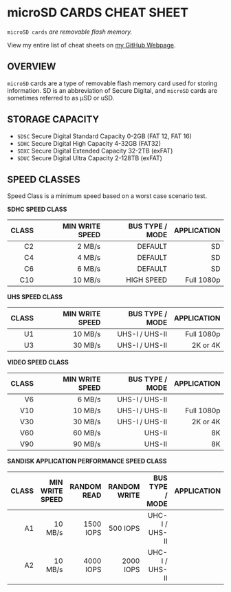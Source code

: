 # microSD CARDS CHEAT SHEET

`microSD cards` _are removable flash memory._

View my entire list of cheat sheets on
[my GitHub Webpage](https://jeffdecola.github.io/my-cheat-sheets/).

## OVERVIEW

`microSD` cards are a type of removable flash memory card used for storing
information.  SD is an abbreviation of Secure Digital, and `microSD` cards
are sometimes referred to as µSD or uSD.

## STORAGE CAPACITY

* `SDSC` Secure Digital Standard Capacity   0-2GB (FAT 12, FAT 16)
* `SDHC` Secure Digital High Capacity       4-32GB (FAT32)
* `SDXC` Secure Digital Extended Capacity   32-2TB (exFAT)
* `SDUC` Secure Digital Ultra Capacity      2-128TB (exFAT)

## SPEED CLASSES

Speed Class is a minimum speed based on a worst case scenario test.

**SDHC SPEED CLASS**

| CLASS |  MIN WRITE SPEED |  BUS TYPE / MODE |      APPLICATION |
|------:|-----------------:|-----------------:|-----------------:|
|    C2 |           2 MB/s |          DEFAULT |               SD |
|    C4 |           4 MB/s |          DEFAULT |               SD |
|    C6 |           6 MB/s |          DEFAULT |               SD |
|   C10 |          10 MB/s |       HIGH SPEED |       Full 1080p |

**UHS SPEED CLASS**

| CLASS |  MIN WRITE SPEED |  BUS TYPE / MODE |      APPLICATION |
|------:|-----------------:|-----------------:|-----------------:|
|    U1 |          10 MB/s |   UHS-I / UHS-II |       Full 1080p |
|    U3 |          30 MB/s |   UHS-I / UHS-II |         2K or 4K |

**VIDEO SPEED CLASS**

| CLASS |  MIN WRITE SPEED |  BUS TYPE / MODE |      APPLICATION |
|------:|-----------------:|-----------------:|-----------------:|
|    V6 |           6 MB/s |   UHS-I / UHS-II |                  |
|   V10 |          10 MB/s |   UHS-I / UHS-II |       Full 1080p |
|   V30 |          30 MB/s |   UHS-I / UHS-II |         2K or 4K |
|   V60 |          60 MB/s |           UHS-II |               8K |
|   V90 |          90 MB/s |           UHS-II |               8K |

**SANDISK APPLICATION PERFORMANCE SPEED CLASS**

| CLASS |  MIN WRITE SPEED | RANDOM READ | RANDOM WRITE |  BUS TYPE / MODE |      APPLICATION |
|------:|-----------------:|------------:|-------------:|-----------------:|-----------------:|
|    A1 |          10 MB/s |   1500 IOPS |     500 IOPS |   UHC-I / UHS-II |                  |
|    A2 |          10 MB/s |   4000 IOPS |    2000 IOPS |   UHC-I / UHS-II |                  |
